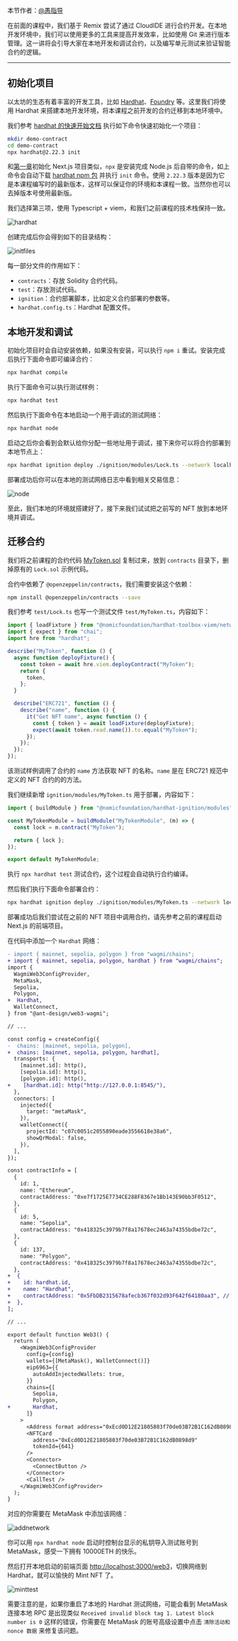 本节作者：[@愚指导](https://x.com/yudao1024)

在前面的课程中，我们基于 Remix 尝试了通过 CloudIDE 进行合约开发。在本地开发环境中，我们可以使用更多的工具来提高开发效率，比如使用 Git 来进行版本管理。这一讲将会引导大家在本地开发和调试合约，以及编写单元测试来验证智能合约的逻辑。

---

## 初始化项目

以太坊的生态有着丰富的开发工具，比如 [Hardhat](https://hardhat.org/)、[Foundry](https://getfoundry.sh/) 等。这里我们将使用 Hardhat 来搭建本地开发环境，将本课程之前开发的合约迁移到本地环境中。

我们参考 [hardhat 的快速开始文档](https://hardhat.org/hardhat-runner/docs/getting-started) 执行如下命令快速初始化一个项目：

```bash
mkdir demo-contract
cd demo-contract
npx hardhat@2.22.3 init
```

和[第一章](../01_QuickStart/readme.md)初始化 Next.js 项目类似，`npx` 是安装完成 Node.js 后自带的命令，如上命令会自动下载 [hardhat npm 包](https://www.npmjs.com/package/hardhat) 并执行 `init` 命令。使用 `2.22.3` 版本是因为它是本课程编写时的最新版本，这样可以保证你的环境和本课程一致。当然你也可以去掉版本号使用最新版。

我们选择第三项，使用 Typescript + viem，和我们之前课程的技术栈保持一致。

![hardhat](./img/hardhat.png)

创建完成后你会得到如下的目录结构：

![initfiles](./img/initfiles.png)

每一部分文件的作用如下：

- `contracts`：存放 Solidity 合约代码。
- `test`：存放测试代码。
- `ignition`：合约部署脚本，比如定义合约部署的参数等。
- `hardhat.config.ts`：Hardhat 配置文件。

## 本地开发和调试

初始化项目时会自动安装依赖，如果没有安装，可以执行 `npm i` 重试。安装完成后执行下面命令即可编译合约：

```bash
npx hardhat compile
```

执行下面命令可以执行测试样例：

```bash
npx hardhat test
```

然后执行下面命令在本地启动一个用于调试的测试网络：

```bash
npx hardhat node
```

启动之后你会看到会默认给你分配一些地址用于调试，接下来你可以将合约部署到本地节点上：

```bash
npx hardhat ignition deploy ./ignition/modules/Lock.ts --network localhost
```

部署成功后你可以在本地的测试网络日志中看到相关交易信息：

![node](./img/localnode.png)

至此，我们本地的环境就搭建好了，接下来我们试试把之前写的 NFT 放到本地环境并调试。

## 迁移合约

我们将之前课程的合约代码 [MyToken.sol](../07_ContractDev/MyToken.sol) 复制过来，放到 `contracts` 目录下，删掉原有的 `Lock.sol` 示例代码。

合约中依赖了 `@openzeppelin/contracts`，我们需要安装这个依赖：

```bash
npm install @openzeppelin/contracts --save
```

我们参考 `test/Lock.ts` 也写一个测试文件 `test/MyToken.ts`，内容如下：

```ts
import { loadFixture } from "@nomicfoundation/hardhat-toolbox-viem/network-helpers";
import { expect } from "chai";
import hre from "hardhat";

describe("MyToken", function () {
  async function deployFixture() {
    const token = await hre.viem.deployContract("MyToken");
    return {
      token,
    };
  }

  describe("ERC721", function () {
    describe("name", function () {
      it("Get NFT name", async function () {
        const { token } = await loadFixture(deployFixture);
        expect(await token.read.name()).to.equal("MyToken");
      });
    });
  });
});
```

该测试样例调用了合约的 `name` 方法获取 NFT 的名称。`name` 是在 ERC721 规范中定义的 NFT 合约的的方法。

我们继续新增 `ignition/modules/MyToken.ts` 用于部署，内容如下：

```ts
import { buildModule } from "@nomicfoundation/hardhat-ignition/modules";

const MyTokenModule = buildModule("MyTokenModule", (m) => {
  const lock = m.contract("MyToken");

  return { lock };
});

export default MyTokenModule;
```

执行 `npx hardhat test` 测试合约，这个过程会自动执行合约编译。

然后我们执行下面命令部署合约：

```bash
npx hardhat ignition deploy ./ignition/modules/MyToken.ts --network localhost
```

部署成功后我们尝试在之前的 NFT 项目中调用合约，请先参考之前的课程启动 Next.js 的前端项目。

在代码中添加一个 `Hardhat` 网络：

```diff
- import { mainnet, sepolia, polygon } from "wagmi/chains";
+ import { mainnet, sepolia, polygon, hardhat } from "wagmi/chains";
import {
  WagmiWeb3ConfigProvider,
  MetaMask,
  Sepolia,
  Polygon,
+  Hardhat,
  WalletConnect,
} from "@ant-design/web3-wagmi";

// ...

const config = createConfig({
-  chains: [mainnet, sepolia, polygon],
+  chains: [mainnet, sepolia, polygon, hardhat],
  transports: {
    [mainnet.id]: http(),
    [sepolia.id]: http(),
    [polygon.id]: http(),
+    [hardhat.id]: http("http://127.0.0.1:8545/"),
  },
  connectors: [
    injected({
      target: "metaMask",
    }),
    walletConnect({
      projectId: "c07c0051c2055890eade3556618e38a6",
      showQrModal: false,
    }),
  ],
});

const contractInfo = [
  {
    id: 1,
    name: "Ethereum",
    contractAddress: "0xe7f1725E7734CE288F8367e1Bb143E90bb3F0512",
  },
  {
    id: 5,
    name: "Sepolia",
    contractAddress: "0x418325c3979b7f8a17678ec2463a74355bdbe72c",
  },
  {
    id: 137,
    name: "Polygon",
    contractAddress: "0x418325c3979b7f8a17678ec2463a74355bdbe72c",
  },
+  {
+    id: hardhat.id,
+    name: "Hardhat",
+    contractAddress: "0x5FbDB2315678afecb367f032d93F642f64180aa3", // 这里需要替换为你本地部署后获得的地址
+  },
];

// ...

export default function Web3() {
  return (
    <WagmiWeb3ConfigProvider
      config={config}
      wallets={[MetaMask(), WalletConnect()]}
      eip6963={{
        autoAddInjectedWallets: true,
      }}
      chains={[
        Sepolia,
        Polygon,
+       Hardhat,
      ]}
    >
      <Address format address="0xEcd0D12E21805803f70de03B72B1C162dB0898d9" />
      <NFTCard
        address="0xEcd0D12E21805803f70de03B72B1C162dB0898d9"
        tokenId={641}
      />
      <Connector>
        <ConnectButton />
      </Connector>
      <CallTest />
    </WagmiWeb3ConfigProvider>
  );
}
```

对应的你需要在 MetaMask 中添加该网络：

![addnetwork](./img/addnetwork.png)

你可以用 `npx hardhat node` 启动时控制台显示的私钥导入测试账号到 MetaMask，感受一下拥有 10000ETH 的快乐。

然后打开本地启动的前端页面 [http://localhost:3000/web3](http://localhost:3000/web3)，切换网络到 Hardhat，就可以愉快的 Mint NFT 了。

![minttest](./img/minttest.png)

需要注意的是，如果你重启了本地的 Hardhat 测试网络，可能会看到 MetaMask 连接本地 RPC 是出现类似 `Received invalid block tag 1. Latest block number is 0` 这样的错误，你需要在 MetaMask 的账号高级设置中点击 `清除活动和 nonce 数据` 来修复该问题。
